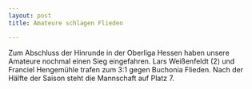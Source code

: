 ```yaml
---
layout: post
title: Amateure schlagen Flieden

---
```


Zum Abschluss der Hinrunde in der Oberliga Hessen haben unsere Amateure nochmal einen Sieg eingefahren. Lars Weißenfeldt (2) und Franciel Hengemühle trafen zum 3:1 gegen Buchonia Flieden. Nach der Hälfte der Saison steht die Mannschaft auf Platz 7.


